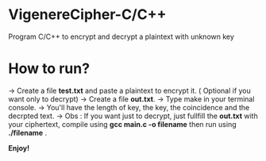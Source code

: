# VigenereCipher-C/C++
Program C/C++ to encrypt and decrypt a plaintext with unknown key

# How to run?
  -> Create a file **test.txt** and paste a plaintext to encrypt it. ( Optional if you want only to decrypt)
  -> Create a file **out.txt**.
  -> Type make in your terminal console.
  -> You'll have the length of key, the key, the coincidence and the decrpted text.
  -> Obs : If you want just to decrypt, just fullfill the **out.txt** with your ciphertext, compile using **gcc main.c -o filename** then run using **./filename** .
  
  **Enjoy!**
